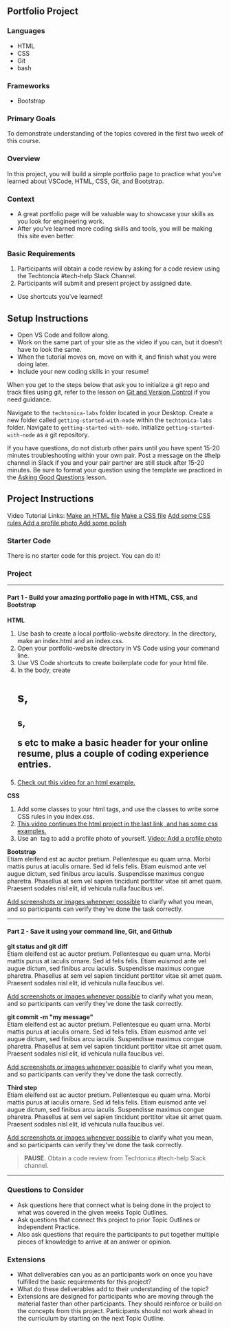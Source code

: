 ## Portfolio Project  

### Languages
- HTML
- CSS
- Git
- bash

### Frameworks
- Bootstrap

### Primary Goals
To demonstrate understanding of the topics covered in the first two week of this course.

### Overview
In this project, you will build a simple portfolio page to practice what you've learned about VSCode, HTML, CSS, Git, and Bootstrap.

### Context
- A great portfolio page will be valuable way to showcase your skills as you look for engineering work.
- After you've learned more coding skills and tools, you will be making this site even better.

### Basic Requirements
1. Participants will obtain a code review by asking for a code review using the Techtoncia #tech-help Slack Channel.
2. Participants will submit and present project by assigned date.
- Use shortcuts you’ve learned!

## Setup Instructions
- Open VS Code and follow along.
- Work on the same part of your site as the video if you can, but it doesn’t have to look the same. 
- When the tutorial moves on, move on with it, and finish what you were doing later.
- Include your new coding skills in your resume! 


When you get to the steps below that ask you to initialize a git repo and track files using git, refer to the lesson on [Git and Version Control](https://docs.google.com/presentation/d/1znMOomkIkAkFKIz2e6t5tLpyzObKqOwfd90fsixSiec/edit?usp=sharing) if you need guidance.

Navigate to the `techtonica-labs` folder located in your Desktop. 
Create a new folder called `getting-started-with-node` within the `techtonica-labs` folder. 
Navigate to `getting-started-with-node`. 
Initialize `getting-started-with-node` as a git repository. 

If you have questions, do not disturb other pairs until you have spent 15-20 minutes troubleshooting within your own pair. Post a message on the #help channel in Slack if you and your pair partner are still stuck after 15-20 minutes. Be sure to format your question using the template we practiced in the [Asking Good Questions](https://docs.google.com/presentation/d/1O45nkq2bZX4ZDenmmA1lJ3iTvI80RXiPuOX2w__6Ykw/edit?usp=sharing) lesson.

## Project Instructions

Video Tutorial Links: 
[Make an HTML file](https://www.youtube.com/watch?v=2gyHLJeBPCw&index=2&list=PLsIkqR8inizt8SpD6utVTPhy8gFQzQNug)
[Make a CSS file](https://www.youtube.com/watch?v=nypbxhf3hkg&list=PLsIkqR8inizt8SpD6utVTPhy8gFQzQNug&index=3)
[Add some CSS rules ](https://www.youtube.com/watch?v=6z02GfaSfOY&index=4&list=PLsIkqR8inizt8SpD6utVTPhy8gFQzQNug)
[Add a profile photo ](https://www.youtube.com/watch?v=t9UiWpXizX4&list=PLsIkqR8inizt8SpD6utVTPhy8gFQzQNug&index=8)
[Add some polish ](https://www.youtube.com/watch?v=X--_CJ4Lvsw&list=PLsIkqR8inizt8SpD6utVTPhy8gFQzQNug&index=9)


### Starter Code
There is no starter code for this project. You can do it!  

### Project

-----

#### Part 1 - Build your amazing portfolio page in with HTML, CSS, and Bootstrap

**HTML**  
1. Use bash to create a local portfolio-website directory.  In the directory, make an index.html and an index.css.
2. Open your portfolio-website directory in VS Code using your command line.
3. Use VS Code shortcuts to create boilerplate code for your html file.
4. In the body, create <h1>s, <h2>s, <p>s etc to make a basic header for your online resume, plus a couple of coding experience entries.
5. [Check out this video for an html example.](https://www.youtube.com/watch?v=2gyHLJeBPCw&index=2&list=PLsIkqR8inizt8SpD6utVTPhy8gFQzQNug)

**CSS**
1. Add some classes to your html tags, and use the classes to write some CSS rules in you index.css.
2. [This video continues the html project in the last link, and has some css examples.](https://www.youtube.com/watch?v=6z02GfaSfOY&index=4&list=PLsIkqR8inizt8SpD6utVTPhy8gFQzQNug)
3. Use an <img> tag to add a profile photo of yourself. [Video: Add a profile photo](https://www.youtube.com/watch?v=t9UiWpXizX4&list=PLsIkqR8inizt8SpD6utVTPhy8gFQzQNug&index=8)

**Bootstrap**  
Etiam eleifend est ac auctor pretium. Pellentesque eu quam urna. Morbi mattis purus at iaculis ornare. Sed id felis felis. Etiam euismod ante vel augue dictum, sed finibus arcu iaculis. Suspendisse maximus congue pharetra. Phasellus at sem vel sapien tincidunt porttitor vitae sit amet quam. Praesent sodales nisl elit, id vehicula nulla faucibus vel.

[Add screenshots or images whenever possible](https://stackoverflow.com/questions/10189356/how-to-add-screenshot-to-readmes-in-github-repository) to clarify what you mean, and so participants can verify they've done the task correctly.

-----

#### Part 2 - Save it using your command line, Git, and Github

**git status and git diff**  
Etiam eleifend est ac auctor pretium. Pellentesque eu quam urna. Morbi mattis purus at iaculis ornare. Sed id felis felis. Etiam euismod ante vel augue dictum, sed finibus arcu iaculis. Suspendisse maximus congue pharetra. Phasellus at sem vel sapien tincidunt porttitor vitae sit amet quam. Praesent sodales nisl elit, id vehicula nulla faucibus vel.

[Add screenshots or images whenever possible](https://stackoverflow.com/questions/10189356/how-to-add-screenshot-to-readmes-in-github-repository) to clarify what you mean, and so participants can verify they've done the task correctly.

**git commit -m "my message"**  
Etiam eleifend est ac auctor pretium. Pellentesque eu quam urna. Morbi mattis purus at iaculis ornare. Sed id felis felis. Etiam euismod ante vel augue dictum, sed finibus arcu iaculis. Suspendisse maximus congue pharetra. Phasellus at sem vel sapien tincidunt porttitor vitae sit amet quam. Praesent sodales nisl elit, id vehicula nulla faucibus vel.

[Add screenshots or images whenever possible](https://stackoverflow.com/questions/10189356/how-to-add-screenshot-to-readmes-in-github-repository) to clarify what you mean, and so participants can verify they've done the task correctly.

**Third step**  
Etiam eleifend est ac auctor pretium. Pellentesque eu quam urna. Morbi mattis purus at iaculis ornare. Sed id felis felis. Etiam euismod ante vel augue dictum, sed finibus arcu iaculis. Suspendisse maximus congue pharetra. Phasellus at sem vel sapien tincidunt porttitor vitae sit amet quam. Praesent sodales nisl elit, id vehicula nulla faucibus vel.

[Add screenshots or images whenever possible](https://stackoverflow.com/questions/10189356/how-to-add-screenshot-to-readmes-in-github-repository) to clarify what you mean, and so participants can verify they've done the task correctly.

> **PAUSE.** Obtain a code review from Techtonica #tech-help Slack channel.

-----

### Questions to Consider
- Ask questions here that connect what is being done in the project to what was covered in the given weeks Topic Outlines.
- Ask questions that connect this project to prior Topic Outlines or Independent Practice.
- Also ask questions that require the participants to put together multiple pieces of knowledge to arrive at an answer or opinion.

### Extensions
- What deliverables can you as an participants work on once you have fulfilled the basic requirements for this project? 
- What do these deliverables add to their understanding of the topic?
- Extensions are designed for participants who are moving through the material faster than other participants. They should reinforce or build on the concepts from this project. Participants should not work ahead in the curriculum by starting on the next Topic Outline.
